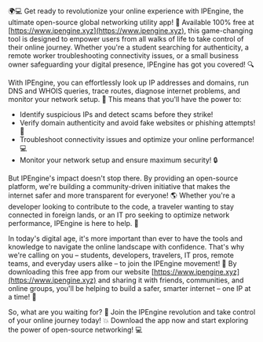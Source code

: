 🌍💻 Get ready to revolutionize your online experience with IPEngine, the ultimate open-source global networking utility app! 🚀 Available 100% free at [https://www.ipengine.xyz](https://www.ipengine.xyz), this game-changing tool is designed to empower users from all walks of life to take control of their online journey. Whether you're a student searching for authenticity, a remote worker troubleshooting connectivity issues, or a small business owner safeguarding your digital presence, IPEngine has got you covered! 🔍

With IPEngine, you can effortlessly look up IP addresses and domains, run DNS and WHOIS queries, trace routes, diagnose internet problems, and monitor your network setup. 📡 This means that you'll have the power to:

* Identify suspicious IPs and detect scams before they strike!
* Verify domain authenticity and avoid fake websites or phishing attempts! 👀
* Troubleshoot connectivity issues and optimize your online performance! 💻
* Monitor your network setup and ensure maximum security! 🔒

But IPEngine's impact doesn't stop there. By providing an open-source platform, we're building a community-driven initiative that makes the internet safer and more transparent for everyone! 🌎 Whether you're a developer looking to contribute to the code, a traveler wanting to stay connected in foreign lands, or an IT pro seeking to optimize network performance, IPEngine is here to help. 💪

In today's digital age, it's more important than ever to have the tools and knowledge to navigate the online landscape with confidence. That's why we're calling on you – students, developers, travelers, IT pros, remote teams, and everyday users alike – to join the IPEngine movement! 🌟 By downloading this free app from our website [https://www.ipengine.xyz](https://www.ipengine.xyz) and sharing it with friends, communities, and online groups, you'll be helping to build a safer, smarter internet – one IP at a time! 🔁

So, what are you waiting for? 🤔 Join the IPEngine revolution and take control of your online journey today! 💥 Download the app now and start exploring the power of open-source networking! 💻